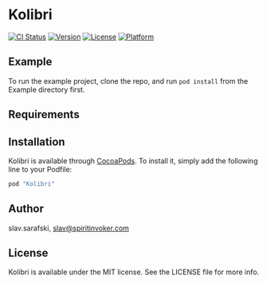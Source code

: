 # Kolibri

[![CI Status](http://img.shields.io/travis/slav.sarafski/Kolibri.svg?style=flat)](https://travis-ci.org/slav.sarafski/Kolibri)
[![Version](https://img.shields.io/cocoapods/v/Kolibri.svg?style=flat)](http://cocoapods.org/pods/Kolibri)
[![License](https://img.shields.io/cocoapods/l/Kolibri.svg?style=flat)](http://cocoapods.org/pods/Kolibri)
[![Platform](https://img.shields.io/cocoapods/p/Kolibri.svg?style=flat)](http://cocoapods.org/pods/Kolibri)

## Example

To run the example project, clone the repo, and run `pod install` from the Example directory first.

## Requirements

## Installation

Kolibri is available through [CocoaPods](http://cocoapods.org). To install
it, simply add the following line to your Podfile:

```ruby
pod "Kolibri"
```

## Author

slav.sarafski, slav@spiritinvoker.com

## License

Kolibri is available under the MIT license. See the LICENSE file for more info.
